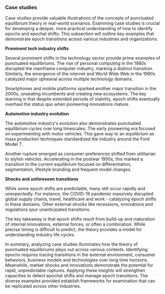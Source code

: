 ### Case studies

Case studies provide valuable illustrations of the concepts of punctuated equilibrium theory in real-world scenarios. Examining case studies is crucial for developing a deeper, more practical understanding of how to identify epochs and epochal shifts. This subsection will outline key examples that demonstrate epoch transitions across various industries and organizations.

**Prominent tech industry shifts**

Several prominent shifts in the technology sector provide prime examples of punctuated equilibriums. The rise of personal computing in the 1980s disrupted the mainframe computer industry, marking a distinct transition. Similarly, the emergence of the internet and World Wide Web in the 1990s catalyzed major upheaval across multiple technology domains. 

Smartphones and mobile platforms sparked another major transition in the 2000s, unseating incumbents and creating new ecosystems. The key learning is that despite extended periods of stability, epoch shifts eventually overhaul the status quo when pioneering innovations mature. 

**Automotive industry evolution** 

The automotive industry's evolution also demonstrates punctuated equilibrium cycles over long timescales. The early pioneering era focused on experimenting with motor vehicles. This gave way to an equilibrium as mass production techniques standardized the industry around the Ford Model T. 

Another rupture emerged as consumer preferences shifted from utilitarian to stylish vehicles. Accelerating in the postwar 1950s, this marked a transition to the current equilibrium focused on differentiation, segmentation, lifestyle branding and frequent model changes.

**Shocks and unforeseen transitions**

While some epoch shifts are predictable, many still occur rapidly and unexpectedly. For instance, the COVID-19 pandemic massively disrupted global supply chains, travel, healthcare and work - catalyzing epoch shifts in these domains. Other external shocks like recessions, innovations and regulations spur unanticipated transitions.

The key takeaway is that epoch shifts result from build-up and maturation of internal innovations, external forces, or often a combination. While precise timing is difficult to predict, the theory provides a model for understanding industry life cycles.

In summary, analyzing case studies illuminates how the theory of punctuated equilibriums plays out across various contexts. Identifying epochs requires tracing transitions in the external environment, consumer behaviors, business models and technologies over long time horizons. Meanwhile, market shocks and innovations demonstrate the potential for rapid, unpredictable ruptures. Applying these insights will strengthen capacities to detect epochal shifts and manage epoch transitions. The diverse examples provided establish frameworks for examination that can be replicated across other industries.